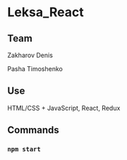 # Leksa_React

## Team

Zakharov Denis

Pasha Timoshenko

## Use

HTML/CSS + JavaScript, React, Redux

## Commands
### `npm start`
